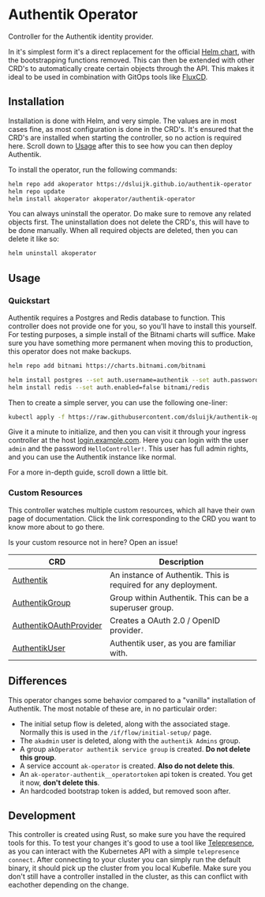 # Authentik Operator

Controller for the Authentik identity provider.

In it's simplest form it's a direct replacement for the official [Helm chart](https://github.com/goauthentik/helm), with the bootstrapping functions removed.
This can then be extended with other CRD's to automatically create certain objects through the API.
This makes it ideal to be used in combination with GitOps tools like [FluxCD](https://fluxcd.io/).

## Installation

Installation is done with Helm, and very simple.
The values are in most cases fine, as most configuration is done in the CRD's.
It's ensured that the CRD's are installed when starting the controller, so no action is required here.
Scroll down to [Usage](#usage) after this to see how you can then deploy Authentik.

To install the operator, run the following commands:

```bash
helm repo add akoperator https://dsluijk.github.io/authentik-operator
helm repo update
helm install akoperator akoperator/authentik-operator
```

You can always uninstall the operator.
Do make sure to remove any related objects first.
The uninstallation does not delete the CRD's, this will have to be done manually.
When all required objects are deleted, then you can delete it like so:

```bash
helm uninstall akoperator
```

## Usage

### Quickstart

Authentik requires a Postgres and Redis database to function.
This controller does not provide one for you, so you'll have to install this yourself.
For testing purposes, a simple install of the Bitnami charts will suffice.
Make sure you have something more permanent when moving this to production, this operator does not make backups.

```bash
helm repo add bitnami https://charts.bitnami.com/bitnami

helm install postgres --set auth.username=authentik --set auth.password=authentik --set auth.database=authentik bitnami/postgresql
helm install redis --set auth.enabled=false bitnami/redis
```

Then to create a simple server, you can use the following one-liner:

```bash
kubectl apply -f https://raw.githubusercontent.com/dsluijk/authentik-operator/main/docs/complete.yaml
```

Give it a minute to initialize, and then you can visit it through your ingress controller at the host [login.example.com](https://login.example.com).
Here you can login with the user `admin` and the password `HelloController!`.
This user has full admin rights, and you can use the Authentik instance like normal.

For a more in-depth guide, scroll down a little bit.

### Custom Resources

This controller watches multiple custom resources, which all have their own page of documentation.
Click the link corresponding to the CRD you want to know more about to go there.

Is your custom resource not in here?
Open an issue!

| CRD                                                        | Description                                                    |
| ---------------------------------------------------------- | -------------------------------------------------------------- |
| [Authentik](docs/authentik.md)                             | An instance of Authentik. This is required for any deployment. |
| [AuthentikGroup](docs/authentik-group.md)                  | Group within Authentik. This can be a superuser group.         |
| [AuthentikOAuthProvider](docs/authentik-provider-oauth.md) | Creates a OAuth 2.0 / OpenID provider.                         |
| [AuthentikUser](docs/authentik-user.md)                    | Authentik user, as you are familiar with.                      |

## Differences

This operator changes some behavior compared to a "vanilla" installation of Authentik.
The most notable of these are, in no particulair order:

-   The initial setup flow is deleted, along with the associated stage. Normally this is used in the `/if/flow/initial-setup/` page.
-   The `akadmin` user is deleted, along with the `authentik Admins` group.
-   A group `akOperator authentik service group` is created. **Do not delete this group**.
-   A service account `ak-operator` is created. **Also do not delete this**.
-   An `ak-operator-authentik__operatortoken` api token is created. You get it now, **don't delete this**.
-   An hardcoded bootstrap token is added, but removed soon after.

## Development

This controller is created using Rust, so make sure you have the required tools for this.
To test your changes it's good to use a tool like [Telepresence](https://www.telepresence.io/docs/latest/quick-start/), as you can interact with the Kubernetes API with a simple `telepresence connect`.
After connecting to your cluster you can simply run the default binary, it should pick up the cluster from you local Kubefile.
Make sure you don't still have a controller installed in the cluster, as this can conflict with eachother depending on the change.

